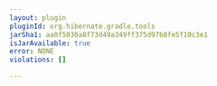 ```yaml
---
layout: plugin
pluginId: org.hibernate.gradle.tools
jarSha1: aa0f5030a8f73d49a349ff375d97b8fe5f10c3e1
isJarAvailable: true
error: NONE
violations: []

---
```

